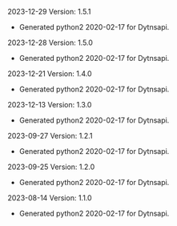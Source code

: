 2023-12-29 Version: 1.5.1
- Generated python2 2020-02-17 for Dytnsapi.

2023-12-28 Version: 1.5.0
- Generated python2 2020-02-17 for Dytnsapi.

2023-12-21 Version: 1.4.0
- Generated python2 2020-02-17 for Dytnsapi.

2023-12-13 Version: 1.3.0
- Generated python2 2020-02-17 for Dytnsapi.

2023-09-27 Version: 1.2.1
- Generated python2 2020-02-17 for Dytnsapi.

2023-09-25 Version: 1.2.0
- Generated python2 2020-02-17 for Dytnsapi.

2023-08-14 Version: 1.1.0
- Generated python2 2020-02-17 for Dytnsapi.

